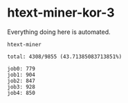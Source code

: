 # htext-miner-kor-3

Everything doing here is automated.

```
htext-miner

total: 4308/9855 (43.71385083713851%)

job0: 779
job1: 904
job2: 847
job3: 928
job4: 850
```